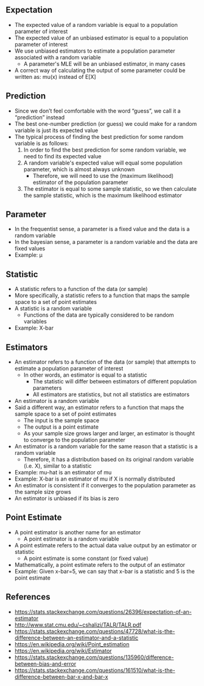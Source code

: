 ## Expectation
- The expected value of a random variable is equal to a population parameter of interest
- The expected value of an unbiased estimator is equal to a population parameter of interest
- We use unbiased estimators to estimate a population parameter associated with a random variable
	- A parameter's MLE will be an unbiased estimator, in many cases
- A correct way of calculating the output of some parameter could be written as: mu(x) instead of E[X]

## Prediction
- Since we don’t feel comfortable with the word “guess”, we call it a “prediction” instead
- The best one-number prediction (or guess) we could make for a random variable is just its expected value
- The typical process of finding the best prediction for some random variable is as follows:
	1. In order to find the best prediction for some random variable, we need to find its expected value
	2. A random variable's expected value will equal some population parameter, which is almost always unknown
		- Therefore, we will need to use the (maximum likelihood) estimator of the population parameter 
	3. The estimator is equal to some sample statistic, so we then calculate the sample statistic, which is the maximum likelihood estimator

## Parameter
- In the frequentist sense, a parameter is a fixed value and the data is a random variable
- In the bayesian sense, a parameter is a random variable and the data are fixed values
- Example: μ

## Statistic
- A statistic refers to a function of the data (or sample)
- More specifically, a statistic refers to a function that maps the sample space to a set of point estimates
- A statistic is a random variable
	- Functions of the data are typically considered to be random variables
- Example: X-bar	

## Estimators
- An estimator refers to a function of the data (or sample) that attempts to estimate a population parameter of interest
	- In other words, an estimator is equal to a statistic
		- The statistic will differ between estimators of different population parameters
		- All estimators are statistics, but not all statistics are estimators
- An estimator is a random variable
- Said a different way, an estimator refers to a function that maps the sample space to a set of point estimates
	- The input is the sample space
	- The output is a point estimate
	- As your sample size grows larger and larger, an estimator is thought to converge to the population parameter
- An estimator is a random variable for the same reason that a statistic is a random variable
	- Therefore, it has a distribution based on its original random variable (i.e. X), similar to a statistic
- Example: mu-hat is an estimator of mu
- Example: X-bar is an estimator of mu if X is normally distributed
- An estimator is consistent if it converges to the population parameter as the sample size grows
- An estimator is unbiased if its bias is zero 

## Point Estimate
- A point estimator is another name for an estimator
	- A point estimator is a random variable
- A point estimate refers to the actual data value output by an estimator or statistic
	- A point estimate is some constant (or fixed value)
- Mathematically, a point estimate refers to the output of an estimator
- Example: Given x-bar=5, we can say that x-bar is a statistic and 5 is the point estimate

## References
- https://stats.stackexchange.com/questions/26396/expectation-of-an-estimator
- http://www.stat.cmu.edu/~cshalizi/TALR/TALR.pdf
- https://stats.stackexchange.com/questions/47728/what-is-the-difference-between-an-estimator-and-a-statistic
- https://en.wikipedia.org/wiki/Point_estimation
- https://en.wikipedia.org/wiki/Estimator
- https://stats.stackexchange.com/questions/135960/difference-between-bias-and-error
- https://stats.stackexchange.com/questions/161510/what-is-the-difference-between-bar-x-and-bar-x
